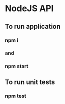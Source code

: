 # NodeJS API
## To run application
### npm i
### and
### npm start
## To run unit tests
### npm test
